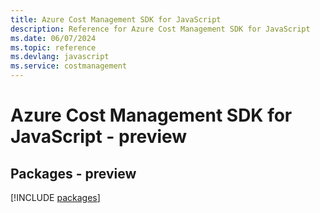 ```yaml
---
title: Azure Cost Management SDK for JavaScript
description: Reference for Azure Cost Management SDK for JavaScript
ms.date: 06/07/2024
ms.topic: reference
ms.devlang: javascript
ms.service: costmanagement
---
```

# Azure Cost Management SDK for JavaScript - preview
## Packages - preview
[!INCLUDE [packages](cost-management-index.md)]